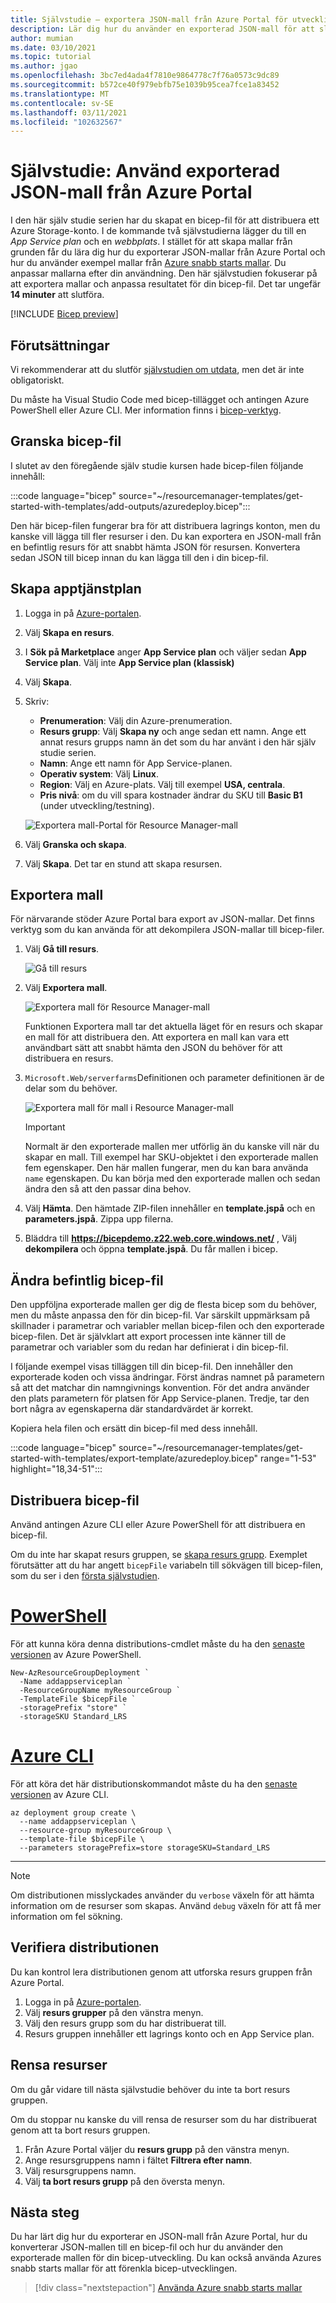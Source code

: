 ```yaml
---
title: Självstudie – exportera JSON-mall från Azure Portal för utveckling av bicep
description: Lär dig hur du använder en exporterad JSON-mall för att slutföra din bicep-utveckling.
author: mumian
ms.date: 03/10/2021
ms.topic: tutorial
ms.author: jgao
ms.openlocfilehash: 3bc7ed4ada4f7810e9864778c7f76a0573c9dc89
ms.sourcegitcommit: b572ce40f979ebfb75e1039b95cea7fce1a83452
ms.translationtype: MT
ms.contentlocale: sv-SE
ms.lasthandoff: 03/11/2021
ms.locfileid: "102632567"
---
```

# <a name="tutorial-use-exported-json-template-from-the-azure-portal"></a>Självstudie: Använd exporterad JSON-mall från Azure Portal

I den här själv studie serien har du skapat en bicep-fil för att distribuera ett Azure Storage-konto. I de kommande två självstudierna lägger du till en *App Service plan* och en *webbplats*. I stället för att skapa mallar från grunden får du lära dig hur du exporterar JSON-mallar från Azure Portal och hur du använder exempel mallar från [Azure snabb starts mallar](https://azure.microsoft.com/resources/templates/). Du anpassar mallarna efter din användning. Den här självstudien fokuserar på att exportera mallar och anpassa resultatet för din bicep-fil. Det tar ungefär **14 minuter** att slutföra.

[!INCLUDE [Bicep preview](../../../includes/resource-manager-bicep-preview.md)]

## <a name="prerequisites"></a>Förutsättningar

Vi rekommenderar att du slutför [självstudien om utdata](bicep-tutorial-add-outputs.md), men det är inte obligatoriskt.

Du måste ha Visual Studio Code med bicep-tillägget och antingen Azure PowerShell eller Azure CLI. Mer information finns i [bicep-verktyg](bicep-tutorial-create-first-bicep.md#get-tools).

## <a name="review-bicep-file"></a>Granska bicep-fil

I slutet av den föregående själv studie kursen hade bicep-filen följande innehåll:

:::code language="bicep" source="~/resourcemanager-templates/get-started-with-templates/add-outputs/azuredeploy.bicep":::

Den här bicep-filen fungerar bra för att distribuera lagrings konton, men du kanske vill lägga till fler resurser i den. Du kan exportera en JSON-mall från en befintlig resurs för att snabbt hämta JSON för resursen. Konvertera sedan JSON till bicep innan du kan lägga till den i din bicep-fil.

## <a name="create-app-service-plan"></a>Skapa apptjänstplan

1. Logga in på [Azure-portalen](https://portal.azure.com).
1. Välj **Skapa en resurs**.
1. I **Sök på Marketplace** anger **App Service plan** och väljer sedan **App Service plan**.  Välj inte **App Service plan (klassisk)**
1. Välj **Skapa**.
1. Skriv:

    - **Prenumeration**: Välj din Azure-prenumeration.
    - **Resurs grupp**: Välj **Skapa ny** och ange sedan ett namn. Ange ett annat resurs grupps namn än det som du har använt i den här själv studie serien.
    - **Namn**: Ange ett namn för App Service-planen.
    - **Operativ system**: Välj **Linux**.
    - **Region**: Välj en Azure-plats. Välj till exempel **USA, centrala**.
    - **Pris nivå**: om du vill spara kostnader ändrar du SKU till **Basic B1** (under utveckling/testning).

    ![Exportera mall-Portal för Resource Manager-mall](./media/bicep-tutorial-export-template/resource-manager-template-export.png)
1. Välj **Granska och skapa**.
1. Välj **Skapa**. Det tar en stund att skapa resursen.

## <a name="export-template"></a>Exportera mall

För närvarande stöder Azure Portal bara export av JSON-mallar. Det finns verktyg som du kan använda för att dekompilera JSON-mallar till bicep-filer.

1. Välj **Gå till resurs**.

    ![Gå till resurs](./media/bicep-tutorial-export-template/resource-manager-template-export-go-to-resource.png)

1. Välj **Exportera mall**.

    ![Exportera mall för Resource Manager-mall](./media/bicep-tutorial-export-template/resource-manager-template-export-template.png)

   Funktionen Exportera mall tar det aktuella läget för en resurs och skapar en mall för att distribuera den. Att exportera en mall kan vara ett användbart sätt att snabbt hämta den JSON du behöver för att distribuera en resurs.

1. `Microsoft.Web/serverfarms`Definitionen och parameter definitionen är de delar som du behöver.

    ![Exportera mall för mall i Resource Manager-mall](./media/bicep-tutorial-export-template/resource-manager-template-exported-template.png)

    > [!IMPORTANT]
    > Normalt är den exporterade mallen mer utförlig än du kanske vill när du skapar en mall. Till exempel har SKU-objektet i den exporterade mallen fem egenskaper. Den här mallen fungerar, men du kan bara använda `name` egenskapen. Du kan börja med den exporterade mallen och sedan ändra den så att den passar dina behov.

1. Välj **Hämta**.  Den hämtade ZIP-filen innehåller en **template.jspå** och en **parameters.jspå**. Zippa upp filerna.
1. Bläddra till **https://bicepdemo.z22.web.core.windows.net/** , Välj **dekompilera** och öppna **template.jspå**. Du får mallen i bicep.

## <a name="revise-existing-bicep-file"></a>Ändra befintlig bicep-fil

Den uppföljna exporterade mallen ger dig de flesta bicep som du behöver, men du måste anpassa den för din bicep-fil. Var särskilt uppmärksam på skillnader i parametrar och variabler mellan bicep-filen och den exporterade bicep-filen. Det är självklart att export processen inte känner till de parametrar och variabler som du redan har definierat i din bicep-fil.

I följande exempel visas tilläggen till din bicep-fil. Den innehåller den exporterade koden och vissa ändringar. Först ändras namnet på parametern så att det matchar din namngivnings konvention. För det andra använder den plats parametern för platsen för App Service-planen. Tredje, tar den bort några av egenskaperna där standardvärdet är korrekt.

Kopiera hela filen och ersätt din bicep-fil med dess innehåll.

:::code language="bicep" source="~/resourcemanager-templates/get-started-with-templates/export-template/azuredeploy.bicep" range="1-53" highlight="18,34-51":::

## <a name="deploy-bicep-file"></a>Distribuera bicep-fil

Använd antingen Azure CLI eller Azure PowerShell för att distribuera en bicep-fil.

Om du inte har skapat resurs gruppen, se [skapa resurs grupp](bicep-tutorial-create-first-bicep.md#create-resource-group). Exemplet förutsätter att du har angett `bicepFile` variabeln till sökvägen till bicep-filen, som du ser i den [första självstudien](bicep-tutorial-create-first-bicep.md#deploy-bicep-file).

# <a name="powershell"></a>[PowerShell](#tab/azure-powershell)

För att kunna köra denna distributions-cmdlet måste du ha den [senaste versionen](/powershell/azure/install-az-ps) av Azure PowerShell.

```azurepowershell
New-AzResourceGroupDeployment `
  -Name addappserviceplan `
  -ResourceGroupName myResourceGroup `
  -TemplateFile $bicepFile `
  -storagePrefix "store" `
  -storageSKU Standard_LRS
```

# <a name="azure-cli"></a>[Azure CLI](#tab/azure-cli)

För att köra det här distributionskommandot måste du ha den [senaste versionen](/cli/azure/install-azure-cli) av Azure CLI.

```azurecli
az deployment group create \
  --name addappserviceplan \
  --resource-group myResourceGroup \
  --template-file $bicepFile \
  --parameters storagePrefix=store storageSKU=Standard_LRS
```

---

> [!NOTE]
> Om distributionen misslyckades använder du `verbose` växeln för att hämta information om de resurser som skapas. Använd `debug` växeln för att få mer information om fel sökning.

## <a name="verify-deployment"></a>Verifiera distributionen

Du kan kontrol lera distributionen genom att utforska resurs gruppen från Azure Portal.

1. Logga in på [Azure-portalen](https://portal.azure.com).
1. Välj **resurs grupper** på den vänstra menyn.
1. Välj den resurs grupp som du har distribuerat till.
1. Resurs gruppen innehåller ett lagrings konto och en App Service plan.

## <a name="clean-up-resources"></a>Rensa resurser

Om du går vidare till nästa självstudie behöver du inte ta bort resurs gruppen.

Om du stoppar nu kanske du vill rensa de resurser som du har distribuerat genom att ta bort resurs gruppen.

1. Från Azure Portal väljer du **resurs grupp** på den vänstra menyn.
2. Ange resursgruppens namn i fältet **Filtrera efter namn**.
3. Välj resursgruppens namn.
4. Välj **ta bort resurs grupp** på den översta menyn.

## <a name="next-steps"></a>Nästa steg

Du har lärt dig hur du exporterar en JSON-mall från Azure Portal, hur du konverterar JSON-mallen till en bicep-fil och hur du använder den exporterade mallen för din bicep-utveckling. Du kan också använda Azures snabb starts mallar för att förenkla bicep-utvecklingen.

> [!div class="nextstepaction"]
> [Använda Azure snabb starts mallar](bicep-tutorial-quickstart-template.md)

